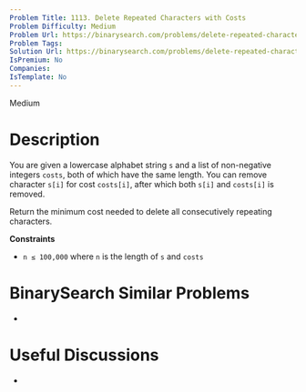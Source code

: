 ```yaml
---
Problem Title: 1113. Delete Repeated Characters with Costs
Problem Difficulty: Medium
Problem Url: https://binarysearch.com/problems/delete-repeated-characters-with-costs/
Problem Tags: 
Solution Url: https://binarysearch.com/problems/delete-repeated-characters-with-costs/solutions/
IsPremium: No
Companies: 
IsTemplate: No
---
```


<span style="color: ;">Medium</span>

# Description

You are given a lowercase alphabet string `s` and a list of non-negative integers `costs`, both of which have the same length. You can remove character `s[i]` for cost `costs[i]`, after which both `s[i]` and `costs[i]` is removed.

Return the minimum cost needed to delete all consecutively repeating characters.

**Constraints**
- `n ≤ 100,000` where `n` is the length of `s` and `costs`

# BinarySearch Similar Problems

- []()

# Useful Discussions

- []()
